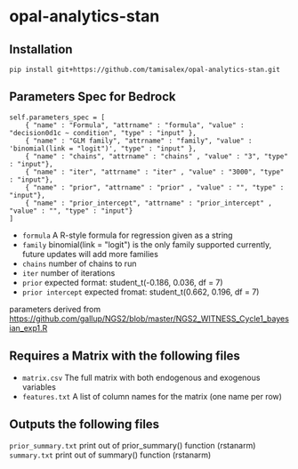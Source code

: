opal-analytics-stan
=========================

## Installation

`pip install git+https://github.com/tamisalex/opal-analytics-stan.git`

## Parameters Spec for Bedrock

```
self.parameters_spec = [
    { "name" : "Formula", "attrname" : "formula", "value" : "decision0d1c ~ condition", "type" : "input" },
    { "name" : "GLM family", "attrname" : "family", "value" : 'binomial(link = "logit")', "type" : "input" },
    { "name" : "chains", "attrname" : "chains" , "value" : "3", "type" : "input"},
    { "name" : "iter", "attrname" : "iter" , "value" : "3000", "type" : "input"},
    { "name" : "prior", "attrname" : "prior" , "value" : "", "type" : "input"},
    { "name" : "prior_intercept", "attrname" : "prior_intercept" , "value" : "", "type" : "input"}
]
```

* `formula` A R-style formula for regression given as a string
* `family` binomial(link = "logit") is the only family supported currently, future updates will add more families
* `chains` number of chains to run
* `iter` number of iterations 
* `prior` expected format: student_t(-0.186, 0.036, df = 7) 
* `prior intercept` expected fromat: student_t(0.662, 0.196, df = 7) 

parameters derived from https://github.com/gallup/NGS2/blob/master/NGS2_WITNESS_Cycle1_bayesian_exp1.R

## Requires a Matrix with the following files

* `matrix.csv` The full matrix with both endogenous and exogenous variables
* `features.txt` A list of column names for the matrix (one name per row)

## Outputs the following files

`prior_summary.txt` print out of prior_summary() function (rstanarm)
`summary.txt` print out of summary() function (rstanarm)
